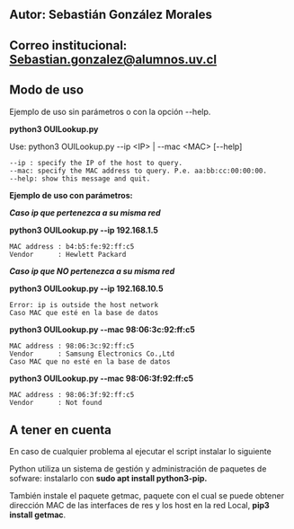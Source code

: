 ## Autor: Sebastián González Morales

## Correo institucional: Sebastian.gonzalez@alumnos.uv.cl

## Modo de uso

Ejemplo de uso sin parámetros o con la opción --help.

**python3 OUILookup.py**

Use: python3 OUILookup.py --ip <IP<IP>> | --mac <MAC<MAC>> [--help]
    
    --ip : specify the IP of the host to query.
	--mac: specify the MAC address to query. P.e. aa:bb:cc:00:00:00.
	--help: show this message and quit.

**Ejemplo de uso con parámetros:**

***Caso ip que pertenezca a su misma red***

**python3 OUILookup.py --ip 192.168.1.5**

    MAC address : b4:b5:fe:92:ff:c5
    Vendor      : Hewlett Packard

***Caso ip que NO pertenezca a su misma red***

**python3 OUILookup.py --ip 192.168.10.5**

    Error: ip is outside the host network
    Caso MAC que esté en la base de datos

**python3 OUILookup.py --mac 98:06:3c:92:ff:c5**

    MAC address : 98:06:3c:92:ff:c5
    Vendor      : Samsung Electronics Co.,Ltd
    Caso MAC que no esté en la base de datos

**python3 OUILookup.py --mac 98:06:3f:92:ff:c5**
    
    MAC address : 98:06:3f:92:ff:c5
    Vendor      : Not found

## A tener en cuenta

En caso de cualquier problema al ejecutar el script instalar lo siguiente

Python utiliza un sistema de gestión y administración de paquetes de sofware:  instalarlo con **sudo apt install python3-pip.** 

También instale el paquete getmac, paquete con el cual se puede obtener dirección MAC de las interfaces de res y los host en la red Local,  **pip3 install getmac**.
